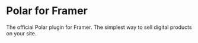 # Polar for Framer

The official Polar plugin for Framer. The simplest way to sell digital products on your site.